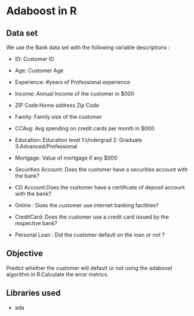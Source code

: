 # Adaboost in R
## Data set

We use the Bank data set with the following variable descriptions :

- ID: Customer ID

- Age: Customer Age

- Experience: #years of Professional experience

- Income: Annual Income of the customer in $000

- ZIP Code:Home address Zip Code

- Family: Family size of the customer

- CCAvg: Avg spending on credit cards per month in $000

- Education: Education level 1:Undergrad 2: Graduate 3:Advanced/Professional

- Mortgage: Value of mortgage if any $000

- Securities Account: Does the customer have a securities account with the bank?

- CD Account:Does the customer have a certificate of deposit account with the bank?

- Online : Does the customer use internet banking facilities?

- CreditCard: Does the customer use a credit card issued by the respective bank?

- Personal Loan : Did the customer default on the loan or not ?
## Objective
 Predict whether the customer will default or not using the adaboost algorithm in R.Calculate the error metrics. 

## Libraries used
- ada
